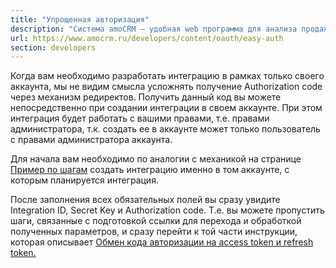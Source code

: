 ```yaml
---
title: "Упрощенная авторизация"
description: "Система amoCRM – удобная web программа для анализа продаж, доступная в режиме online из любой точки мира! Подробности узнавайте по указанным на сайте телефонам в Москве."
url: https://www.amocrm.ru/developers/content/oauth/easy-auth
section: developers
---
```


Когда вам необходимо разработать интеграцию в рамках только своего аккаунта, мы не видим смысла усложнять получение Authorization code через механизм редиректов. Получить данный код вы можете непосредственно при создании интеграции в своем аккаунте. При этом интеграция будет работать с вашими правами, т.е. правами администратора, т.к. создать ее в аккаунте может только пользователь с правами администратора аккаунта.

Для начала вам необходимо по аналогии c механикой на странице [Пример по шагам](https://www.amocrm.ru/developers/content/oauth/step-by-step) создать интеграцию именно в том аккаунте, с которым планируется интеграция.

После заполнения всех обязательных полей вы сразу увидите Integration ID, Secret Key и Authorization code. Т.е. вы можете пропустить шаги, связанные с подготовкой ссылки для перехода и обработкой полученных параметров, и сразу перейти к той части инструкции, которая описывает [Обмен кода авторизации на access token и refresh token.](https://www.amocrm.ru/developers/content/oauth/step-by-step#get_access_token)